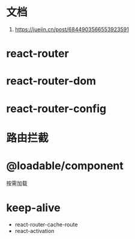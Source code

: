 # 文档
1. https://juejin.cn/post/6844903566553923591

# react-router
# react-router-dom
# react-router-config
# 路由拦截
# @loadable/component 
按需加载

# keep-alive
- react-router-cache-route
- react-activation